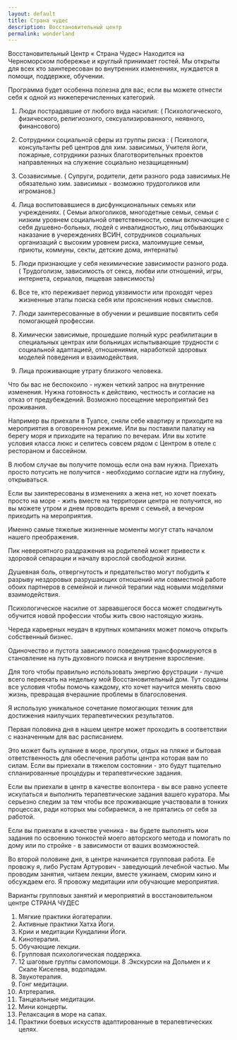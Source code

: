 ```yaml
---
layout: default
title: Страна чудес
description: Восстановительный центр
permalink: wonderland
---
```

Восстановительный Центр « Страна Чудес» Находится на Черноморском побережье и круглый принимает гостей.
Мы открыты для всех кто заинтересован во внутренних изменениях, нуждается в помощи, поддержке, обучении.

 Программа будет особенна полезна для вас, если вы можете отнести себя к одной из нижеперечисленных категорий.

1. Люди пострадавшие от любого вида насилия:
( Психологического, физического, религиозного, сексуализированного, неявного, финансового)

2. Сотрудники социальной сферы из группы риска :
( Психологи, консультанты реб центров для хим. зависимых, Учителя йоги, пожарные, сотрудники разных благотворительных проектов направленных на служение социально незащищенным)

3. Созависимые.
( Супруги, родители, дети разного рода зависимых.Не обязательно хим. зависимых - возможно трудоголиков или игроманов.)

4. Лица воспитовавшиеся в дисфункциональных семьях или учреждениях.
( Семьи алкоголиков, многодетные семьи, семьи с низким уровнем социальной ответственности, семьи включающие с себя душевно-больных, людей с инвалидностью, лиц отбывающих наказание в учереждениях ВСИН, сотрудников социальных организаций с высоким уровнем риска, малоимущие семьи, приюты, коммуны, секты, детские дома, интернаты)

5. Люди признающие у себя нехимические зависимости разного рода.
( Трудоголизм, зависимость от секса, любви или отношений, игры, интернета, сериалов, пищевая зависимость)

6. Все те, кто переживает период уязвимости или проходят через жизненные этапы поиска себя или прояснения новых смыслов.

7. Люди заинтересованные в обучении и решившие посвятить себя помогающей профессии.

8. Химически зависимые, прошедшие полный курс реабилитации в специальных центрах или больницах испытывающие трудности с социальной адаптацией, отношениями, наработкой здоровых моделей поведения и взаимодействия.

9. Лица проживающие утрату близкого человека.

Что бы вас не беспокоило  - нужен четкий запрос на внутренние изменения.
Нужна готовность к действию, честность и согласие на отказ от предубеждений.
Возможно посещение мероприятий без проживания.

Например вы приехали в Туапсе, сняли себе квартиру и приходите на мероприятия в оговоренном режиме.
Или вы поставили палатку на берегу моря и приходите на терапию по вечерам.
Или вы хотите условия класса люкс и селитесь совсем рядом с Центром в отеле с рестораном и бассейном.

В любом случае вы получите помощь если она вам нужна.
Приехать просто потусить не получится - необходимо согласие идти на глубину, открываться.

Если вы заинтересованы в изменениях а жена нет, но хочет поехать просто на море - жить вместе на территории центра не получится, но вы можете утром и днем проводить время с семьей, а вечером приходить на мероприятия.


Именно самые тяжелые жизненные моменты могут стать началом нашего преображения.

Пик невероятного раздражения на родителей может привести к здоровой сепарации и началу взрослой свободной жизни.

Душевная боль, отвергнутость и предательство могут побудить к разрыву нездоровых разрушающих отношений или совместной работе обоих партнеров в семейной и личной терапии над новыми моделями взаимодействия.

Психологическое насилие от зарвавшегося босса может сподвигнуть обучится новой профессии чтобы жить свою настоящую жизнь.

Череда карьерных неудач в крупных компаниях может помочь открыть собственный бизнес.

Одиночество и пустота зависимого поведения трансформируются в становление на путь духовного поиска и внутренне взросление.

Для того чтобы правильно использовать энергию фрустрации - лучше всего переехать на недельку мой Восстановительный дом.
Тут созданы все условия чтобы помочь каждому, кто хочет научится менять свою жизнь, превращая вчерашние проблемы в благословения.

Я использую уникальное сочетание помогающих техник для достижения наилучших терапевтических результатов.

Первая половина дня в нашем центре может проходить в соответствии с назначенным для вас расписанием.

Это может быть купание в море, прогулки, отдых на пляже и бытовая ответственность для обеспечения работы центра которая вам по силам.
Если вы приехали в тяжелом состоянии - это будут тщательно спланированные процедуры и терапевтические задания.

Если вы приехали в центр в качестве волонтера - вы все равно успеете искупаться и выполнить терапевтические задания вашего куратора. Мы серьезно следим за тем чтобы все проживающие участвовали в тонких процессах, ради которых мы собираемся, а не прятались от себя за работой.

Если вы приехали в качестве ученика - вы будете выполнять мои задания по освоению тонкостей моего авторского метода и помогать по дому или по стройке - в зависимости от ваших возможностей.

Во второй половине дня, в центре начинается групповая работа.
Ее провожу я, либо Рустам Артурович - заведующий лечебной частью.
Мы проводим занятия, читаем лекции, вместе ужинаем, сморим кино и обсуждаем его.
Я провожу медитации или обучающие мероприятия.

Варианты групповых занятий и мероприятий в восстановительном центре СТРАНА ЧУДЕС
1. Мягкие практики йогатерапии.
2. Активные практики Хатха Йоги.
3. Крии и медитации Кундалини Йоги.
4. Кинотерапия.
5. Обучающие лекции.
6. Групповая психологическая поддержка.
7. 12 шаговые группы самопомощи.
8 .Экскурсии на Дольмен и к Скале Киселева, водопадам.
9. Звукотерапия.
10. Гонг медитации.
11. Атртерапия.
12. Танцеальные медитации.
13. Мини концерты.
14. Релаксация  в море на сапах.
15. Практики боевых искусств адаптированные в терапевтических целях.